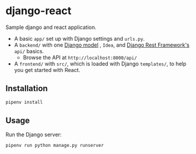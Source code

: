 # django-react 

Sample django and react application.

- A basic `app/` set up with Django settings and `urls.py`.
- A `backend/` with
  one [Django model](https://docs.djangoproject.com/en/3.0/topics/db/models/)
  , `Idea`,
  and [Django Rest Framework's](https://www.django-rest-framework.org/) `api/`
  basics.
    - Browse the API at `http://localhost:8000/api/`
- A `frontend/` with `src/`, which is loaded with Django `templates/`, to help
  you get started with React.

## Installation

```bash
pipenv install
```

## Usage
Run the Django server:

```bash
pipenv run python manage.py runserver
```
